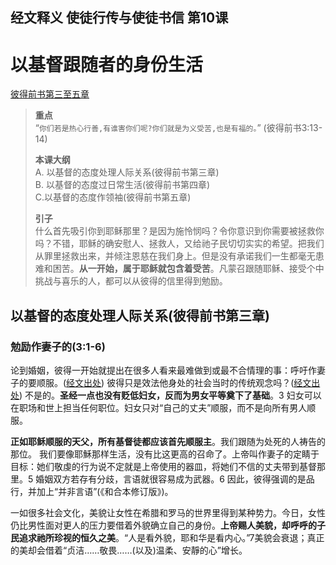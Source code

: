 ## 经文释义 使徒行传与使徒书信 第10课

# 以基督跟随者的身份生活
[彼得前书第三至五章](https://www.biblegateway.com/quicksearch/?quicksearch=彼得前书3-5&qs_version=CUVMPT)

>**重点**  
>“`你们若是热心行善,有谁害你们呢?你们就是为义受苦,也是有福的。`” (彼得前书3:13-14)
>
>**本课大纲**  
>A. 以基督的态度处理人际关系(彼得前书第三章)  
>B. 以基督的态度过日常生活(彼得前书第四章)  
>C.以基督的态度作领袖(彼得前书第五章)  
>
>**引子**  
>什么首先吸引你到耶稣那里？是因为施怜悯吗？令你意识到你需要被拯救你吗？不错，耶稣的确安慰人、拯救人，又给祂子民切切实实的希望。把我们从罪里拯救出来，并倾注恩慈在我们身上。但是没有承诺我们一生都毫无患难和困苦。**从一开始，属于耶稣就包含着受苦**。凡蒙召跟随耶稣、接受个中挑战与喜乐的人，都可以从彼得的信里得到勉励。

## 以基督的态度处理人际关系(彼得前书第三章)

### 勉励作妻子的(3:1-6)

论到婚姻，彼得一开始就提出在很多人看来最难做到或最不合情理的事：呼吁作妻子的要顺服。([经文出处](https://www.biblegateway.com/quicksearch/?quicksearch=Ephesians+5%3A22-24%3B+Colossians+3%3A18&qs_version=CUVMPS)) 彼得只是效法他身处的社会当时的传统观念吗？([经文出处](https://www.biblegateway.com/quicksearch/?quicksearch=Romans+12%3A2%3B+1+Peter+1%3A18&qs_version=CUVMPS)) 不是的。**圣经一点也没有贬低妇女，反而为男女平等奠下了基础**。3 妇女可以在职场和世上担当任何职位。妇女只对“自己的丈夫”顺服，而不是向所有男人顺服。

**正如耶稣顺服的天父，所有基督徒都应该首先顺服主**。我们跟随为处死的人祷告的那位。 我们要像耶穌那样生活，没有比这更高的召命了。上帝叫作妻子的定睛于目标：她们敬虔的行为说不定就是上帝使用的器皿，将她们不信的丈夫带到基督那里。5 婚姻双方若存有分歧，言语就很容易成为武器。6 因此，彼得强调的是品行，并加上“并非言语”(《和合本修订版》)。

一如很多社会文化，美貌让女性在希腊和罗马的世界里得到某种势力。今日，女性仍比男性面对更人的压力要借着外貌确立自己的身份。**上帝赐人美貌，却呼呼的子民追求祂所珍视的恒久之美**。“人是看外貌，耶和华是看内心。”7美貌会衰退；真正的美却会借着“贞洁……敬畏……(以及)温柔、安靜的心”增长。

